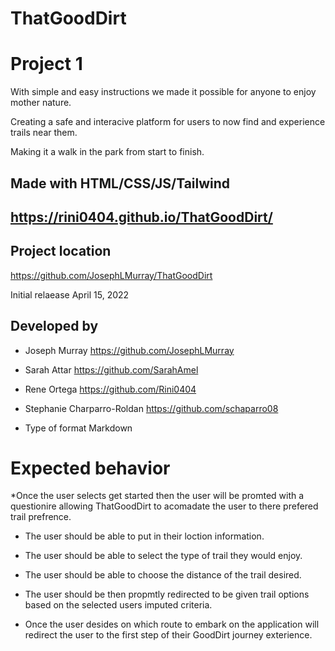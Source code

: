# ThatGoodDirt
# Project 1


With simple and easy instructions we made it possible for anyone to enjoy mother nature.

Creating a safe and interacive platform for users to now find and experience trails near them.


Making it a walk in the park from start to finish.  

<!-- /*internet media type */ -->
## Made with HTML/CSS/JS/Tailwind
## https://rini0404.github.io/ThatGoodDirt/


## Project location
  https://github.com/JosephLMurray/ThatGoodDirt


Initial relaease April 15, 2022


## Developed by 

* Joseph Murray
https://github.com/JosephLMurray





* Sarah Attar
https://github.com/SarahAmel



* Rene Ortega
https://github.com/Rini0404





 * Stephanie Charparro-Roldan 
 https://github.com/schaparro08



* Type of format Markdown 



# Expected behavior 


*Once the user selects get started then the user will be promted with a questionire allowing ThatGoodDirt to acomadate the user to there prefered trail prefrence. 



* The user should be able to put in their loction information. 

* The user should be able to select the type of trail they would enjoy.


* The user should be able to choose the distance of the trail desired.


* The user should be then propmtly redirected to be given trail options based on the selected users imputed criteria.  



* Once the user desides on which route to embark on the application will redirect the user to the first step of their GoodDirt journey exterience. 


